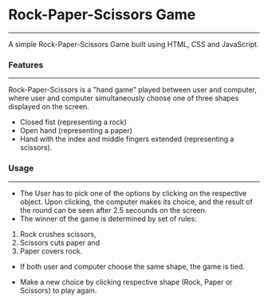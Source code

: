 # Rock-Paper-Scissors Game
---
A simple Rock-Paper-Scissors Game built using HTML, CSS and JavaScript.

### Features
---
Rock-Paper-Scissors is a "hand game" played between user and computer, where user and computer simultaneously choose one of three shapes displayed on the screen.
- Closed fist (representing a rock)
- Open hand (representing a paper)
- Hand with the index and middle fingers extended (representing a scissors).

### Usage
---
+ The User has to pick one of the options by clicking on the respective object. Upon clicking, the computer makes its choice, and the result of the round can be seen after 2.5 secounds on the screen.
+ The winner of the game is determined by set of rules:
1. Rock crushes scissors,
2. Scissors cuts paper and 
3. Paper covers rock.

+ If both user and computer choose the same shape, the game is tied.

+ Make a new choice by clicking respective shape (Rock, Paper or Scissors) to play again.